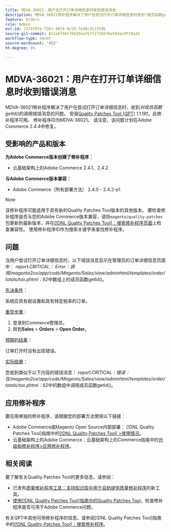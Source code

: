 ```yaml
---
title: MDVA-36021：用户在打开订单详细信息时收到错误消息
description: MDVA-36021修补程序解决了用户在尝试打开订单详细信息时收到*成员函数getId()*调用错误消息的问题。 安装[Quality Patches Tool (QPT)](https://experienceleague.adobe.com/en/docs/commerce-operations/tools/quality-patches-tool/quality-patches-tool-to-self-serve-quality-patches) 1.1.1后，即可使用此修补程序。 修补程序ID为MDVA-36021。 请注意，该问题计划在Adobe Commerce 2.4.4中修复。
feature: Orders
role: Admin
exl-id: 737479fe-f363-4974-9c58-7ed9cd113fdb
source-git-commit: 011a6f46f76029eaf67f172b576e58dac9710a3d
workflow-type: tm+mt
source-wordcount: '453'
ht-degree: 0%

---
```


# MDVA-36021：用户在打开订单详细信息时收到错误消息

MDVA-36021修补程序解决了用户在尝试打开订单详细信息时，收到&#x200B;*对成员函数getId()*&#x200B;的调用错误消息的问题。 安装[Quality Patches Tool (QPT)](https://experienceleague.adobe.com/en/docs/commerce-operations/tools/quality-patches-tool/quality-patches-tool-to-self-serve-quality-patches) 1.1.1时，此修补程序可用。 修补程序ID为MDVA-36021。 请注意，该问题计划在Adobe Commerce 2.4.4中修复。

## 受影响的产品和版本

**为Adobe Commerce版本创建了修补程序：**

* 云基础架构上的Adobe Commerce 2.4.1、2.4.2

**与Adobe Commerce版本兼容：**

* Adobe Commerce（所有部署方法） 2.4.0 - 2.4.2-p1

>[!NOTE]
>
>该修补程序可能适用于具有新的Quality Patches Tool版本的其他版本。 要检查修补程序是否与您的Adobe Commerce版本兼容，请将`magento/quality-patches`包更新到最新版本，并在[[!DNL Quality Patches Tool]：搜索修补程序页面](https://experienceleague.adobe.com/en/docs/commerce-operations/tools/quality-patches-tool/quality-patches-tool-to-self-serve-quality-patches)上检查兼容性。 使用修补程序ID作为搜索关键字来查找修补程序。

## 问题

当用户尝试打开订单详细信息时，以下错误消息显示在管理员的订单详细信息页面中： *report.CRITICAL： Error：调用/magento2ce/app/code/Magento/Sales/view/adminhtml/templates/order/totals/tax.phtml：62*&#x200B;中数组上的成员函数getId()。

<u>先决条件</u>：

系统应具有税设置和具有特定税率的订单。

<u>重现步骤</u>：

1. 登录到Commerce管理员。
1. 转到&#x200B;**Sales** > **Orders** > **Open Order**。

<u>预期的结果</u>：

订单打开时没有出现错误。

<u>实际结果</u>：

您收到类似于以下内容的错误消息： *report.CRITICAL：错误：在/magento2ce/app/code/Magento/Sales/view/adminhtml/templates/order/totals/tax.phtml：62*&#x200B;中的数组中调用成员函数getId()。

## 应用修补程序

要应用单独的修补程序，请根据您的部署方法使用以下链接：

* Adobe Commerce或Magento Open Source内部部署： [!DNL Quality Patches Tool]指南中的[[!DNL Quality Patches Tool] >使用情况](/help/tools/quality-patches-tool/usage.md)。
* 云基础架构上的Adobe Commerce：云基础架构上的Commerce指南中的[升级和修补程序>应用修补程序](https://experienceleague.adobe.com/docs/commerce-cloud-service/user-guide/develop/upgrade/apply-patches.html)。

## 相关阅读

要了解有关Quality Patches Tool的更多信息，请参阅：

* 已发布[质量修补程序工具：支持知识库中用于自助提供质量修补程序](https://experienceleague.adobe.com/en/docs/commerce-operations/tools/quality-patches-tool/quality-patches-tool-to-self-serve-quality-patches)的新工具。
* [使用[!DNL Quality Patches Tool]指南中的Quality Patches Tool](/help/tools/quality-patches-tool/patches-available-in-qpt/check-patch-for-magento-issue-with-magento-quality-patches.md)，检查修补程序是否可用于Adobe Commerce问题。

有关QPT中其他可用修补程序的信息，请参阅[!DNL Quality Patches Tool]指南中的[[!DNL Quality Patches Tool]：搜索修补程序](https://experienceleague.adobe.com/tools/commerce-quality-patches/index.html)。
